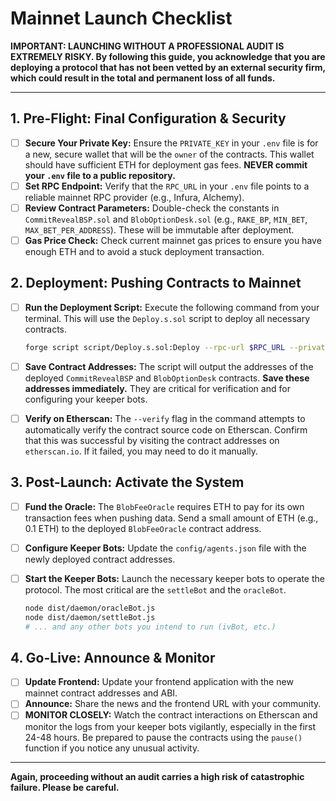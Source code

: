 # Mainnet Launch Checklist

**IMPORTANT: LAUNCHING WITHOUT A PROFESSIONAL AUDIT IS EXTREMELY RISKY. By following this guide, you acknowledge that you are deploying a protocol that has not been vetted by an external security firm, which could result in the total and permanent loss of all funds.**

---

## 1. Pre-Flight: Final Configuration & Security

-   [ ] **Secure Your Private Key:** Ensure the `PRIVATE_KEY` in your `.env` file is for a new, secure wallet that will be the `owner` of the contracts. This wallet should have sufficient ETH for deployment gas fees. **NEVER commit your `.env` file to a public repository.**
-   [ ] **Set RPC Endpoint:** Verify that the `RPC_URL` in your `.env` file points to a reliable mainnet RPC provider (e.g., Infura, Alchemy).
-   [ ] **Review Contract Parameters:** Double-check the constants in `CommitRevealBSP.sol` and `BlobOptionDesk.sol` (e.g., `RAKE_BP`, `MIN_BET`, `MAX_BET_PER_ADDRESS`). These will be immutable after deployment.
-   [ ] **Gas Price Check:** Check current mainnet gas prices to ensure you have enough ETH and to avoid a stuck deployment transaction.

## 2. Deployment: Pushing Contracts to Mainnet

-   [ ] **Run the Deployment Script:** Execute the following command from your terminal. This will use the `Deploy.s.sol` script to deploy all necessary contracts.

    ```bash
    forge script script/Deploy.s.sol:Deploy --rpc-url $RPC_URL --private-key $PRIVATE_KEY --broadcast --verify -vvvv
    ```

-   [ ] **Save Contract Addresses:** The script will output the addresses of the deployed `CommitRevealBSP` and `BlobOptionDesk` contracts. **Save these addresses immediately.** They are critical for verification and for configuring your keeper bots.
-   [ ] **Verify on Etherscan:** The `--verify` flag in the command attempts to automatically verify the contract source code on Etherscan. Confirm that this was successful by visiting the contract addresses on `etherscan.io`. If it failed, you may need to do it manually.

## 3. Post-Launch: Activate the System

-   [ ] **Fund the Oracle:** The `BlobFeeOracle` requires ETH to pay for its own transaction fees when pushing data. Send a small amount of ETH (e.g., 0.1 ETH) to the deployed `BlobFeeOracle` contract address.
-   [ ] **Configure Keeper Bots:** Update the `config/agents.json` file with the newly deployed contract addresses.
-   [ ] **Start the Keeper Bots:** Launch the necessary keeper bots to operate the protocol. The most critical are the `settleBot` and the `oracleBot`.

    ```bash
    node dist/daemon/oracleBot.js
    node dist/daemon/settleBot.js
    # ... and any other bots you intend to run (ivBot, etc.)
    ```

## 4. Go-Live: Announce & Monitor

-   [ ] **Update Frontend:** Update your frontend application with the new mainnet contract addresses and ABI.
-   [ ] **Announce:** Share the news and the frontend URL with your community.
-   [ ] **MONITOR CLOSELY:** Watch the contract interactions on Etherscan and monitor the logs from your keeper bots vigilantly, especially in the first 24-48 hours. Be prepared to pause the contracts using the `pause()` function if you notice any unusual activity.

---

**Again, proceeding without an audit carries a high risk of catastrophic failure. Please be careful.**
